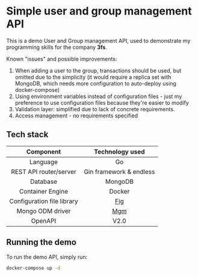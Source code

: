 # Simple user and group management API

This is a demo User and Group management API, used to demonstrate my programming skills for the company **3fs**.

Known "issues" and possible improvements:

1. When adding a user to the group, transactions should be used, but omitted due to the simplicity (it would require a
   replica set with MongoDB, which needs more configuration to auto-deploy using docker-compose)
2. Using environment variables instead of configuration files - just my preference to use configuration files because
   they're easier to modify
3. Validation layer: simplified due to lack of concrete requirements.
4. Access management - no requirements specified

## Tech stack

| Component | Technology used |
| :----: | :----: |
| Language | Go |
| REST API router/server | Gin framework & endless|
| Database | MongoDB |
| Container Engine | Docker |
| Configuration file library | [Fig](https://github.com/kkyr/fig) |
| Mongo ODM driver | [Mgm](https://github.com/Kamva/mgm) |
| OpenAPI | V2.0 |

## Running the demo

To run the demo API, simply run:

```bash
docker-compose up -d 
```

